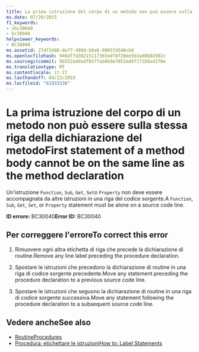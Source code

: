 ```yaml
---
title: La prima istruzione del corpo di un metodo non può essere sulla stessa riga della dichiarazione del metodo
ms.date: 07/20/2015
f1_keywords:
- vbc30040
- bc30040
helpviewer_keywords:
- BC30040
ms.assetid: 27df3488-de77-499d-b9a6-08037d540cb0
ms.openlocfilehash: 946dffd38215117365e4f8f20ee5b3ad8b8d302c
ms.sourcegitcommit: 9b552addadfb57fab0b9e7852ed4f1f1b8a42f8e
ms.translationtype: MT
ms.contentlocale: it-IT
ms.lasthandoff: 04/23/2019
ms.locfileid: "61933536"
---
```

# <a name="first-statement-of-a-method-body-cannot-be-on-the-same-line-as-the-method-declaration"></a><span data-ttu-id="ef17b-102">La prima istruzione del corpo di un metodo non può essere sulla stessa riga della dichiarazione del metodo</span><span class="sxs-lookup"><span data-stu-id="ef17b-102">First statement of a method body cannot be on the same line as the method declaration</span></span>
<span data-ttu-id="ef17b-103">Un'istruzione `Function`, `Sub`, `Get`, `Set`o `Property` non deve essere accompagnata da altre istruzioni in una riga del codice sorgente.</span><span class="sxs-lookup"><span data-stu-id="ef17b-103">A `Function`, `Sub`, `Get`, `Set`, or `Property` statement must be alone on a source code line.</span></span>  
  
 <span data-ttu-id="ef17b-104">**ID errore:** BC30040</span><span class="sxs-lookup"><span data-stu-id="ef17b-104">**Error ID:** BC30040</span></span>  
  
## <a name="to-correct-this-error"></a><span data-ttu-id="ef17b-105">Per correggere l'errore</span><span class="sxs-lookup"><span data-stu-id="ef17b-105">To correct this error</span></span>  
  
1. <span data-ttu-id="ef17b-106">Rimuovere ogni altra etichetta di riga che precede la dichiarazione di routine.</span><span class="sxs-lookup"><span data-stu-id="ef17b-106">Remove any line label preceding the procedure declaration.</span></span>  
  
2. <span data-ttu-id="ef17b-107">Spostare le istruzioni che precedono la dichiarazione di routine in una riga di codice sorgente precedente.</span><span class="sxs-lookup"><span data-stu-id="ef17b-107">Move any statement preceding the procedure declaration to a previous source code line.</span></span>  
  
3. <span data-ttu-id="ef17b-108">Spostare le istruzioni che seguono la dichiarazione di routine in una riga di codice sorgente successiva.</span><span class="sxs-lookup"><span data-stu-id="ef17b-108">Move any statement following the procedure declaration to a subsequent source code line.</span></span>  
  
## <a name="see-also"></a><span data-ttu-id="ef17b-109">Vedere anche</span><span class="sxs-lookup"><span data-stu-id="ef17b-109">See also</span></span>

- [<span data-ttu-id="ef17b-110">Routine</span><span class="sxs-lookup"><span data-stu-id="ef17b-110">Procedures</span></span>](../../visual-basic/programming-guide/language-features/procedures/index.md)
- [<span data-ttu-id="ef17b-111">Procedura: etichettare le istruzioni</span><span class="sxs-lookup"><span data-stu-id="ef17b-111">How to: Label Statements</span></span>](../../visual-basic/programming-guide/program-structure/how-to-label-statements.md)
